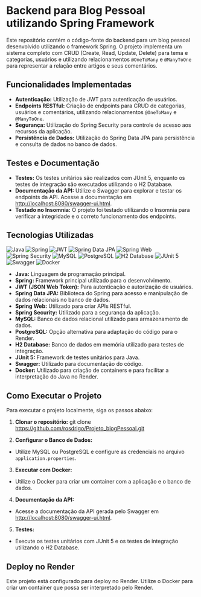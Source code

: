 # Backend para Blog Pessoal utilizando Spring Framework

Este repositório contém o código-fonte do backend para um blog pessoal desenvolvido utilizando o framework Spring. O projeto implementa um sistema completo com CRUD (Create, Read, Update, Delete) para tema e categorias, usuários e utilizando relacionamentos `@OneToMany` e `@ManyToOne` para representar a relação entre artigos e seus comentários.



## Funcionalidades Implementadas

- **Autenticação:** Utilização de JWT para autenticação de usuários.
- **Endpoints RESTful:** Criação de endpoints para CRUD de categorias, usuários e comentários, utilizando relacionamentos `@OneToMany` e `@ManyToOne`.
- **Segurança:** Utilização do Spring Security para controle de acesso aos recursos da aplicação.
- **Persistência de Dados:** Utilização do Spring Data JPA para persistência e consulta de dados no banco de dados.

## Testes e Documentação

- **Testes:** Os testes unitários são realizados com JUnit 5, enquanto os testes de integração são executados utilizando o H2 Database.
- **Documentação da API:** Utilize o Swagger para explorar e testar os endpoints da API. Acesse a documentação em [http://localhost:8080/swagger-ui.html](http://localhost:8080/swagger-ui.html).
- **Testado no Insomnia:** O projeto foi testado utilizando o Insomnia para verificar a integridade e o correto funcionamento dos endpoints.

## Tecnologias Utilizadas


![Java](https://img.shields.io/badge/java-%23ED8B00.svg?style=for-the-badge&logo=openjdk&logoColor=white)
![Spring](https://img.shields.io/badge/spring-%236DB33F.svg?style=for-the-badge&logo=spring&logoColor=white)
![JWT](https://img.shields.io/badge/JWT-000000.svg?style=for-the-badge&logo=JSON%20web%20tokens&logoColor=white) 
![Spring Data JPA](https://img.shields.io/badge/Spring%20Data%20JPA-6DB33F.svg?style=for-the-badge&logo=spring&logoColor=white)
![Spring Web](https://img.shields.io/badge/Spring%20Web-6DB33F.svg?style=for-the-badge&logo=spring&logoColor=white)
![Spring Security](https://img.shields.io/badge/Spring%20Security-6DB33F.svg?style=for-the-badge&logo=spring&logoColor=white)
![MySQL](https://img.shields.io/badge/mysql-4479A1.svg?style=for-the-badge&logo=mysql&logoColor=white) 
![PostgreSQL](https://img.shields.io/badge/PostgreSQL-4169E1.svg?style=for-the-badge&logo=postgresql&logoColor=white)
![H2 Database](https://img.shields.io/badge/H2-4479A1.svg?style=for-the-badge&logo=h2&logoColor=white) 
![JUnit 5](https://img.shields.io/badge/JUnit%205-25A162.svg?style=for-the-badge&logo=JUnit5&logoColor=white)
![Swagger](https://img.shields.io/badge/Swagger-85EA2D.svg?style=for-the-badge&logo=Swagger&logoColor=black)
![Docker](https://img.shields.io/badge/Docker-2496ED.svg?style=for-the-badge&logo=docker&logoColor=white)

- **Java:** Linguagem de programação principal.
- **Spring:** Framework principal utilizado para o desenvolvimento.
- **JWT (JSON Web Token):** Para autenticação e autorização de usuários.
- **Spring Data JPA:** Biblioteca do Spring para acesso e manipulação de dados relacionais no banco de dados.
- **Spring Web:** Utilizado para criar APIs RESTful.
- **Spring Security:** Utilizado para a segurança da aplicação.
- **MySQL:** Banco de dados relacional utilizado para armazenamento de dados.
- **PostgreSQL:** Opção alternativa para adaptação do código para o Render.
- **H2 Database:** Banco de dados em memória utilizado para testes de integração.
- **JUnit 5:** Framework de testes unitários para Java.
- **Swagger:** Utilizado para documentação do código.
- **Docker:** Utilizado para criação de containers e para facilitar a interpretação do Java no Render.

## Como Executar o Projeto

Para executar o projeto localmente, siga os passos abaixo:

1. **Clonar o repositório:**
 git clone https://github.com/rosdrigo/Projeto_blogPessoal.git

2. **Configurar o Banco de Dados:**
- Utilize MySQL ou PostgreSQL e configure as credenciais no arquivo `application.properties`.

3. **Executar com Docker:**
- Utilize o Docker para criar um container com a aplicação e o banco de dados.

4. **Documentação da API:**
- Acesse a documentação da API gerada pelo Swagger em [http://localhost:8080/swagger-ui.html](http://localhost:8080/swagger-ui.html).

5. **Testes:**
- Execute os testes unitários com JUnit 5 e os testes de integração utilizando o H2 Database.

## Deploy no Render

Este projeto está configurado para deploy no Render. Utilize o Docker para criar um container que possa ser interpretado pelo Render.



